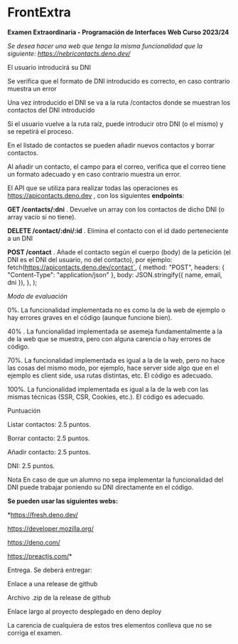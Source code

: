 # FrontExtra
**Examen Extraordinaria - Programación de Interfaces Web
Curso 2023/24**

*Se desea hacer una web que tenga la misma funcionalidad que la siguiente: https://nebricontacts.deno.dev/*

El usuario introducirá su DNI

Se verifica que el formato de DNI introducido es correcto, en caso contrario muestra un error

Una vez introducido el DNI se va a la ruta /contactos donde se muestran los contactos del DNI introducido

Si el usuario vuelve a la ruta raíz, puede introducir otro DNI (o el mismo) y se repetirá el proceso.

En el listado de contactos se pueden añadir nuevos contactos y borrar contactos.

Al añadir un contacto, el campo para el correo, verifica que el correo tiene un formato adecuado y en caso contrario muestra un error.

El API que se utiliza para realizar todas las operaciones es https://apicontacts.deno.dev , con los siguientes **endpoints**:

**GET /contacts/:dni** . Devuelve un array con los contactos de dicho DNI (o array vacío si no tiene).

**DELETE /contact/:dni/:id** . Elimina el contacto con el id dado perteneciente a un DNI

**POST /contact** . Añade el contacto según el cuerpo (body) de la petición (el DNI es el DNI del usuario, no del contacto), por ejemplo:
fetch(https://apicontacts.deno.dev/contact`,
     {
       method: "POST",
       headers: { "Content-Type": "application/json" },
       body: JSON.stringify({ name, email, dni }),
     },
   );
   
*Modo de evaluación*

0%. La funcionalidad implementada no es como la de la web de ejemplo o hay errores graves en el código (aunque funcione bien).

40% . La funcionalidad implementada se asemeja fundamentalmente a la de la web que se muestra, pero con alguna carencia o hay errores de código.

70%. La funcionalidad implementada es igual a la de la web, pero no hace las cosas del mismo modo, por ejemplo, hace server side algo que en el ejemplo es client side, usa rutas distintas, etc. El código es adecuado.

100%. La funcionalidad implementada es igual a la de la web con las mismas técnicas (SSR, CSR, Cookies, etc.). El código es adecuado.

Puntuación

Listar contactos: 2.5 puntos.

Borrar contacto: 2.5 puntos.

Añadir contacto: 2.5 puntos.

DNI: 2.5 puntos.

Nota
En caso de que un alumno no sepa implementar la funcionalidad del DNI puede trabajar poniendo su DNI directamente en el código.

**Se pueden usar las siguientes webs:**

*https://fresh.deno.dev/

https://developer.mozilla.org/

https://deno.com/

https://preactjs.com/*

Entrega.
Se deberá entregar:

Enlace a una release de github

Archivo .zip de la release de github

Enlace largo al proyecto desplegado en deno deploy

La carencia de cualquiera de estos tres elementos conlleva que no se corriga el examen.
